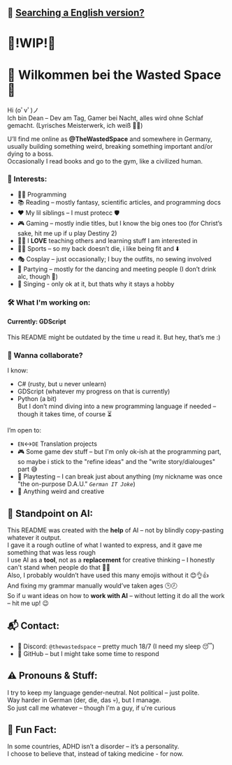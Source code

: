## 📘 [Searching a English version?](README.md)

# 🚧!WIP!🚧

# 👾 Wilkommen bei the Wasted Space 🚀

Hi (oﾟvﾟ)ノ  
Ich bin Dean – Dev am Tag, Gamer bei Nacht, alles wird ohne Schlaf gemacht. (Lyrisches Meisterwerk, ich weiß 🎤✨)


U’ll find me online as **@TheWastedSpace** and somewhere in Germany, usually building something weird, breaking something important and/or dying to a boss.  
Occasionally I read books and go to the gym, like a civilized human.

### 🧠 Interests:
- 🧑‍💻 Programming
- 📚 Reading – mostly fantasy, scientific articles, and programming docs
- ❤️ My lil siblings – I must protecc 🛡️
- 🎮 Gaming – mostly indie titles, but I know the big ones too (for Christ’s sake, hit me up if u play Destiny 2)
- 🧑‍🎓 I **LOVE** teaching others and learning stuff I am interested in
- 🏃‍♂️ Sports – so my back doesn’t die, i like being fit and ⬇️
- 🎭 Cosplay – just occasionally; I buy the outfits, no sewing involved
- 🎉 Partying – mostly for the dancing and meeting people (I don’t drink alc, though 🚱)
- 🎤 Singing - only ok at it, but thats why it stays a hobby

### 🛠️ What I'm working on:
#### Currently: GDScript  
This README might be outdated by the time u read it. But hey, that’s me :)

### 🤝 Wanna collaborate?
I know:
- C# (rusty, but u never unlearn)
- GDScript (whatever my progress on that is currently)
- Python (a bit)  
But I don’t mind diving into a new programming language if needed – though it takes time, of course ⏳

I’m open to:
- `EN`↔️`DE` Translation projects
- 🎮 Some game dev stuff – but I'm only ok-ish at the programming part, so maybe i stick to the "refine ideas" and the "write story/dialouges" part 😅
- 🧪 Playtesting – I can break just about anything (my nickname was once "the on-purpose D.A.U." _`German IT Joke`_)
- 🎨 Anything weird and creative

## 🤖 Standpoint on AI:
This README was created with the **help** of AI – not by blindly copy-pasting whatever it output.  
I gave it a rough outline of what I wanted to express, and it gave me something that was less rough  
I use AI as a **tool**, not as a **replacement** for creative thinking – I honestly can't stand when people do that 🙅‍♂️  
Also, I probably wouldn’t have used this many emojis without it 😊👌👍  
And fixing my grammar manually would’ve taken ages 🕒🕗  
So if u want ideas on how to **work with AI** – without letting it do all the work – hit me up! 😉

## 📬 Contact:
- 💬 Discord: `@thewastedspace` – pretty much 18/7 (I need my sleep 😴)
- 🐙 GitHub – but I might take some time to respond

## ⚠️ Pronouns & Stuff:
I try to keep my language gender-neutral. Not political – just polite.  
Way harder in German (der, die, das 💀), but I manage.  
So just call me whatever – though I'm a guy, if u're curious

## 🧩 Fun Fact:
In some countries, ADHD isn’t a disorder – it’s a personality.  
I choose to believe that, instead of taking medicine - for now.
<!---
TheWastedSpace/TheWastedSpace is a ✨ special ✨ repository because its `README.md` (this file) appears on ur GitHub profile.
u can click the Preview link to take a look at ur changes.
--->

